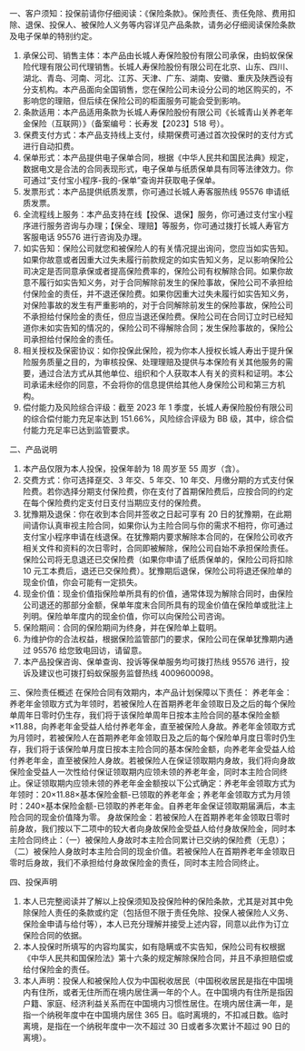 一、客户须知：投保前请你仔细阅读：《保险条款》。保险责任、责任免除、费用扣除、退保、投保人、被保险人义务等内容详见产品条款，请务必仔细阅读保险条款及电子保单的特别约定。

1. 承保公司、销售主体：本产品由长城人寿保险股份有限公司承保，由蚂蚁保保险代理有限公司代理销售。长城人寿保险股份有限公司在北京、山东、四川、湖北、青岛、河南、河北、江苏、天津、广东、湖南、安徽、重庆及陕西设有分支机构。本产品面向全国销售，您在保险公司未设分公司的地区购买的，不影响您的理赔，但后续在保险公司的柜面服务可能会受到影响。
2. 条款适用：本产品适用条款为长城人寿保险股份有限公司《长城青山关养老年金保险（互联网）》（备案编号：长寿发【2023】518 号）。
3. 保费支付方式：本产品支持线上支付，续期保费可通过首次投保时的支付方式进行自动扣费。
4. 保单形式：本产品提供电子保单合同，根据《中华人民共和国民法典》规定，数据电文是合法的合同表现形式，电子保单与纸质保单具有同等法律效力。你可通过“支付宝小程序-我的-保单”查询并获取电子保单。
5. 发票形式：本产品提供纸质发票，你可通过长城人寿客服热线 95576 申请纸质发票。
6. 全流程线上服务：本产品支持在线【投保、退保】服务，你可通过支付宝小程序进行服务咨询与办理；【保全、理赔】等服务，你可通过拨打长城人寿官方客服电话 95576 进行咨询及办理。
7. 如实告知：保险公司就您和被保险人的有关情况提出询问，您应当如实告知。如果你故意或者因重大过失未履行前款规定的如实告知义务，足以影响保险公司决定是否同意承保或者提高保险费率的，保险公司有权解除合同。如果你故意不履行如实告知义务，对于合同解除前发生的保险事故，保险公司不承担给付保险金的责任，并不退还保险费。如果你因重大过失未履行如实告知义务，对保险事故的发生有严重影响的，对于合同解除前发生的保险事故，保险公司不承担给付保险金的责任，但应当退还保险费。保险公司在合同订立时已经知道你未如实告知的情况的，保险公司不得解除合同；发生保险事故的，保险公司承担给付保险金的责任。
8. 相关授权及保密协议：如你投保此保险，视为你本人授权长城人寿出于提升保险服务质量之目的，为审核投保、处理理赔及提供与本保险有关其他服务的需要，通过合法方式从其他单位、组织和个人获取本人有关的资料和证明。本公司承诺未经你的同意，不会将你的信息提供给其他人身保险公司和第三方机构。
9. 偿付能力及风险综合评级：截至 2023 年 1 季度，长城人寿保险股份有限公司的综合偿付能力充足率达到 151.66%，风险综合评级为 BB 级，其中，综合偿付能力充足率已达到监管要求。

二、产品说明
1. 本产品仅限为本人投保，投保年龄为 18 周岁至 55 周岁（含）。
2. 交费方式：你可选择趸交、3 年交、5 年交、10 年交、月缴分期的方式支付保险费。若你选择分期支付保险费，你在支付了首期保险费后，应按合同的约定在每个保险费约定支付日支付当期应支付的保险费。
4. 犹豫期及退保：你在收到本合同并签收之日起可享有 20 日的犹豫期，在此期间请你认真审视主险合同，如果你认为主险合同与你的需求不相符，你可通过支付宝小程序申请在线退保。在犹豫期内要求解除本合同的，在保险公司收齐相关文件和资料的次日零时，合同即被解除，保险公司自始不承担保险责任。保险公司将无息退还已交保险费（如果你申请了纸质保单的，保险公司将扣除 10 元工本费后，退还已交保险费）。犹豫期后退保，保险公司将退还保险单的现金价值，你会可能有一定损失。
5. 现金价值：现金价值指保险单所具有的价值，通常体现为解除合同时，由保险公司退还的那部分金额，保单年度末合同所具有的现金价值在保险单或批注上列明。保险单年度内的现金价值，你可以向保险公司咨询。
6. 保险期间：合同的保险期间为终身，并在保险单上载明。
7. 为维护你的合法权益，根据保险监管部门的要求，保险公司在保单犹豫期内通过 95576 给您致电回访，请留意。
8. 本产品投保咨询、保单查询、投诉等保单服务均可拨打热线 95576 进行，投诉及建议也可拨打蚂蚁保服务监督热线 4009600098。

三、保险责任概述
在保险合同有效期内，本产品计划保障以下责任：
养老年金：养老年金领取方式为年领时，若被保险人在首期养老年金领取日及之后的每个保险单周年日零时仍生存，我们将于该保险单周年日按本主险合同的基本保险金额×11.88，向养老年金受益人给付养老年金，直至被保险人身故。养老年金领取方式为月领时，若被保险人在首期养老年金领取日及之后的每个保险单月度日零时仍生存，我们将于该保险单月度日按本主险合同的基本保险金额，向养老年金受益人给付养老年金，直至被保险人身故。若被保险人在保证领取期内身故，我们将向身故保险金受益人一次性给付保证领取期内应领未领的养老年金，同时本主险合同终止。保证领取期内应领未领的养老年金金额按以下公式确定：养老年金领取方式为年领时：20×11.88×基本保险金额-已领取的养老年金；养老年金领取方式为月领时：240×基本保险金额-已领取的养老年金。自养老年金保证领取期届满后，本主险合同的现金价值降为零。
身故保险金：若被保险人在首期养老年金领取日零时前身故，我们按以下二项中的较大者向身故保险金受益人给付身故保险金，同时本主险合同终止：（一）被保险人身故时本主险合同累计已交纳的保险费（无息）；（二）被保险人身故时本主险合同的现金价值。若被保险人在首期养老年金领取日零时后身故，我们不承担给付身故保险金的责任，同时本主险合同终止。

四、投保声明
1. 本人已完整阅读并了解以上投保须知及投保险种的保险条款，尤其是对其中免除保险人责任的条款或约定（包括但不限于责任免除、投保人被保险人义务、保险金申请与给付等），本人已充分理解并接受上述内容，同意以此作为订立保险合同的依据。
2. 本人投保时所填写的内容均属实，如有隐瞒或不实告知，保险公司有权根据《中华人民共和国保险法》第十六条的规定解除保险合同，并且不承担赔偿或给付保险金的责任。
3. 本人声明：投保人和被保险人仅为中国税收居民（中国税收居民是指在中国境内有住所，或者无住所而在境内居住满一年的个人。在中国境内有住所是指因户籍、家庭、经济利益关系而在中国境内习惯性居住。在境内居住满一年，是指一个纳税年度中在中国境内居住 365 日。临时离境的，不扣减日数。临时离境，是指在一个纳税年度中一次不超过 30 日或者多次累计不超过 90 日的离境）。